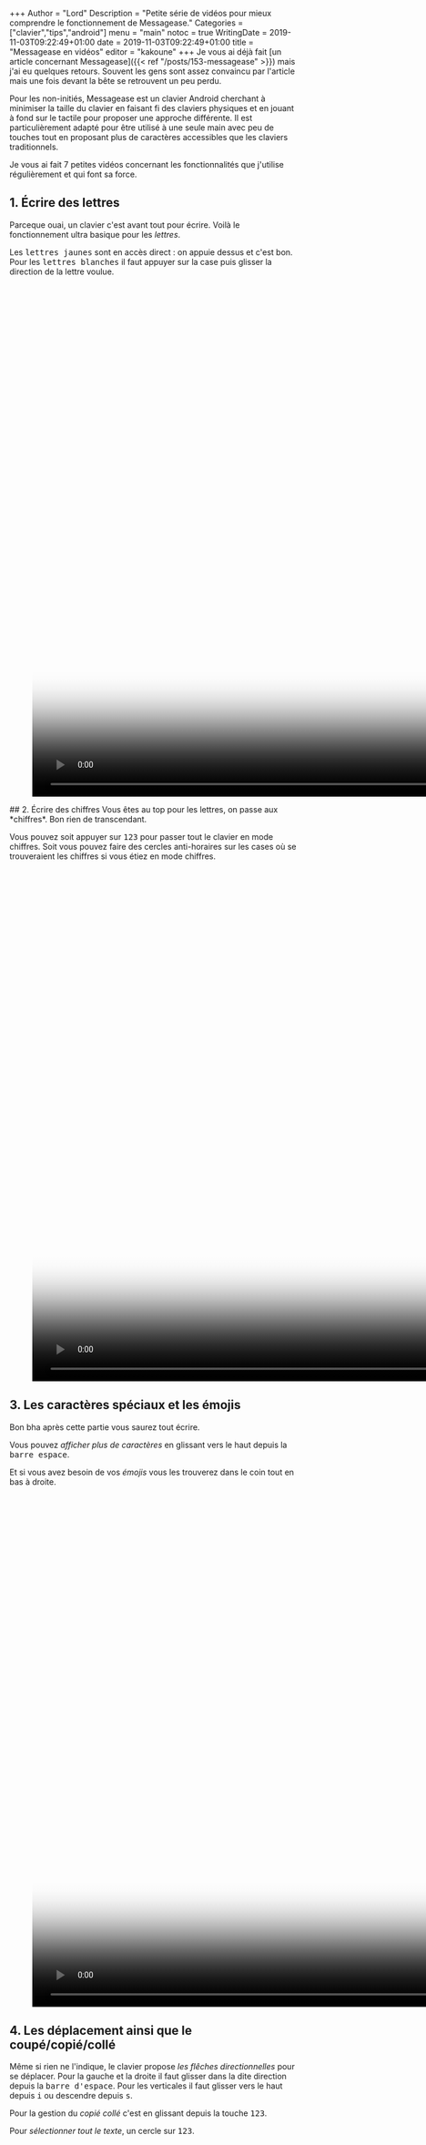 +++
Author = "Lord"
Description = "Petite série de vidéos pour mieux comprendre le fonctionnement de Messagease."
Categories = ["clavier","tips","android"]
menu = "main"
notoc = true
WritingDate = 2019-11-03T09:22:49+01:00
date = 2019-11-03T09:22:49+01:00
title = "Messagease en vidéos"
editor = "kakoune"
+++
Je vous ai déjà fait [un article concernant Messagease]({{< ref "/posts/153-messagease" >}}) mais j'ai eu quelques retours.
Souvent les gens sont assez convaincu par l'article mais une fois devant la bête se retrouvent un peu perdu.

Pour les non-initiés, Messagease est un clavier Android cherchant à minimiser la taille du clavier en faisant fi des claviers physiques et en jouant à fond sur le tactile pour proposer une approche différente.
Il est particulièrement adapté pour être utilisé à une seule main avec peu de touches tout en proposant plus de caractères accessibles que les claviers traditionnels.

Je vous ai fait 7 petites vidéos concernant les fonctionnalités que j'utilise régulièrement et qui font sa force.

## 1. Écrire des lettres
Parceque ouai, un clavier c'est avant tout pour écrire.
Voilà le fonctionnement ultra basique pour les *lettres*.

Les <samp>lettres jaunes</samp> sont en accès direct : on appuie dessus et c'est bon.
Pour les <samp>lettres blanches</samp> il faut appuyer sur la case puis glisser la direction de la lettre voulue.
<figure>
<video controls preload="metadata" height="900" poster="vid.png">
 <source type="video/webm" src="partie1.webm">
 <source type="video/mp4" src="partie1.mp4">
</video>
</figure>
## 2. Écrire des chiffres
Vous êtes au top pour les lettres, on passe aux *chiffres*.
Bon rien de transcendant.

Vous pouvez soit appuyer sur <samp>123</samp> pour passer tout le clavier en mode chiffres.
Soit vous pouvez faire des cercles anti-horaires sur les cases où se trouveraient les chiffres si vous étiez en mode chiffres.

<figure>
<video controls preload="metadata" height="900" poster="vid.png">
 <source src="partie2.webm">
 <source src="partie2.mp4">
</video>
</figure>

## 3. Les caractères spéciaux et les émojis
Bon bha après cette partie vous saurez tout écrire.

Vous pouvez *afficher plus de caractères* en glissant vers le haut depuis la <samp>barre espace</samp>.

Et si vous avez besoin de vos *émojis* vous les trouverez dans le coin tout en bas à droite.

<figure>
<video controls preload="metadata" height="900" poster="vid.png">
 <source src="partie3.webm">
 <source src="partie3.mp4">
</video>
</figure>

## 4. Les déplacement ainsi que le coupé/copié/collé
Même si rien ne l'indique, le clavier propose *les flêches directionnelles* pour se déplacer.
Pour la gauche et la droite il faut glisser dans la dite direction depuis la <samp>barre d'espace</samp>.
Pour les verticales il faut glisser vers le haut depuis <samp>i</samp> ou descendre depuis <samp>s</samp>.

Pour la gestion du *copié collé* c'est en glissant depuis la touche <samp>123</samp>.

Pour *sélectionner tout le texte*, un cercle sur <samp>123</samp>.

<figure>
<video controls preload="metadata" height="900" poster="vid.png">
 <source src="partie4.webm">
 <source src="partie4.mp4">
</video>
</figure>

## 5. Les textes prédéfinies
Il est effectivement possible d'enregistrer des *phrases prédifinies* que vous écrivez souvent pour pouvoir les ressortir en deux secondes (une adresse pour le GPS, un message parceque vous conduisez, ce genre de trucs).
Un appui long sur <samp>123</samp> puis vous glissez sur l'une des neuf cases.

Pour *les définir*, il vous suffit d'écrire le texte, le sélectionner et faire comme si vous vouliez poser une phrase prédifinie.
Le fait d'avoir un texte sélectionné remplacera le texte existant par le nouveau.

Et d'ailleurs en passant, si les 9 de base ne vous suffise pas, en appuyant au préalable sur <samp>123</samp> vous aurez accès à 9 de plus.

<figure>
<video controls preload="metadata" height="900" poster="vid.png">
 <source src="partie5.webm">
 <source src="partie5.mp4">
</video>
</figure>

## 6. La taille du clavier et son placement
Un des avantages de Messagease est le fait d'être tout petit.
Mais pour aller plus loin on peut altérer sa taille pour mieux s'*adapter à votre morphologie*.

Pour ça il faut glisser sur le bouton de la <samp>main</samp> de haut en bas pour changer la taille ou bien de gauche à droite pour décaler le clavier.

<figure>
<video controls preload="metadata" height="900" poster="vid.png">
 <source src="partie6.webm">
 <source src="partie6.mp4">
</video>
</figure>


## 7. Les touches modificatrices et les diacritiques
Si vous êtes dans une des rares applis nécessitant de faire du <samp>Ctrl</samp>, <samp>Alt</samp> ou <samp>Echap</samp>, vous aurez ce qu'il vous faut, même si l'appli n'a rien de prévu.

Vous pouvez également faire des accents et autres symboles en entrant une lettre puis en glissant en diagonale vers le haut à gauche sur la touche <samp>a</samp>.
Bon vous remarquerez que je suis pas très doué pour ça… je ne m'en sert pas.

<figure>
<video controls preload="metadata" height="900" poster="vid.png">
 <source src="partie7.webm">
 <source src="partie7.mp4">
</video>
</figure>

-----------

Bon j'espère qu'avec ces vidéos vous voyez un peu mieux le fonctionnement de la bête et avec un peu de bol vous aurez appris un truc ou deux.

Certaines fonctionnalités que je vous ai montré nécessitent d'être activées dans les options du clavier (en appuyant longuement sur la <samp>main</samp>).

Il en existe d'autres mais si vous maîtrisez ça vous serez déjà un pro de l'affaire.

Perso je n'affiche même plus les lettres qui ont tendance à me pertuber plus qu'autre chose.
Et le plus dur est d'arriver à trouver la bonne taille et le bon placement du clavier quand on change de téléphone (ce que je n'ai pas encore trouvé avec ce nouveau téléphone).

Bon j'espère que ce format vidéo est suffisamment parlant (haha c'est muet), le découpage a été laborieux (depuis le téléphone).
Les vidéos sont en format av1 et h264.
Voilà tout.
